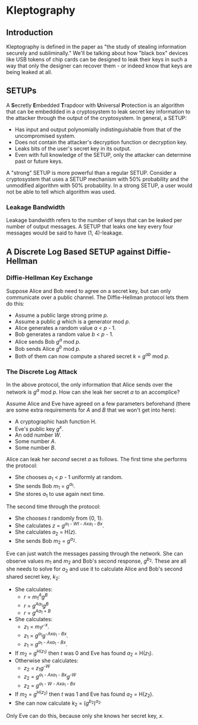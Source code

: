 # Kleptography

## Introduction

Kleptography is defined in the paper as "the study of stealing information securely
and subliminally."  We'll be talking about how "black box" devices like USB tokens
of chip cards can be designed to leak their keys in such a way that only the designer
can recover them - or indeed know that keys are being leaked at all.


## SETUPs

A **S**ecretly **E**mbedded **T**rapdoor with **U**niversal **P**rotection is an
algorithm that can be embeddded in a cryptosystem to leak secret key information
to the attacker through the output of the cryptosystem.  In general, a SETUP:

- Has input and output polynomially indistinguishable from that of the uncompromised system.
- Does not contain the attacker's decryption function or decryption key.
- Leaks bits of the user's secret key in its output.
- Even with full knowledge of the SETUP, only the attacker can determine past or future keys.

A "strong" SETUP is more powerful than a regular SETUP.  Consider a cryptosystem
that  uses a SETUP mechanism  with 50% probability  and the unmodified algorithm
with 50% probability.  In a strong SETUP, a user would not be able to tell which
algorithm was used.


### Leakage Bandwidth

Leakage bandwidth refers to the number of keys that can be leaked  per number of
output messages. A SETUP that leaks one key every four messages would be said to
have (1, 4)-leakage.


## A Discrete Log Based SETUP against Diffie-Hellman

### Diffie-Hellman Key Exchange

Suppose Alice and Bob need to agree  on a secret key,  but  can only communicate
over a public channel.  The Diffie-Hellman protocol lets them do this:

- Assume a public large strong prime _p_.
- Assume a public _g_ which is a generator mod _p_.
- Alice generates a random value _a_ < _p_ - 1.
- Bob generates a random value _b_ < _p_ - 1.
- Alice sends Bob _g_<sup>_a_</sup> mod _p_.
- Bob sends Alice _g_<sup>_b_</sup> mod _p_.
- Both of them can now compute a shared secret _k_ = _g_<sup>_ab_</sup> mod _p_.


### The Discrete Log Attack

In the above protocol, the only information that Alice sends over the network is
_g_<sup>_a_</sup> mod _p_.  How can she leak her secret _a_ to an accomplice?

Assume Alice and Eve have agreed on a few parameters beforehand  (there are some
extra requirements for _A_ and _B_ that we won't get into here):
- A cryptographic hash function H.
- Eve's public key _g_<sup>_x_</sup>.
- An odd number _W_.
- Some number _A_.
- Some number _B_.

Alice can leak her  _second_  secret _a_ as follows. The first time she performs
the protocol:

- She chooses _a_<sub>1</sub> < _p_ - 1 uniformly at random.
- She sends Bob _m_<sub>1</sub> = _g_<sup>_a_<sub>1</sub></sup>.
- She stores _a_<sub>1</sub> to use again next time.

The second time through the protocol:

- She chooses _t_ randomly from {0, 1}.
- She calculates _z_ = _g_<sup>_a_<sub>1</sub> - _Wt_ - _Axa_<sub>1</sub> - _Bx_</sup>.
- She calculates _a_<sub>2</sub> = H(_z_).
- She sends Bob _m_<sub>2</sub> = _g_<sup>_a_<sub>2</sub></sup>.

Eve can just watch the messages passing through the network.  She can observe values
_m_<sub>1</sub> and _m_<sub>2</sub> and Bob's second response, _g_<sup>_b_<sub>2</sub></sup>.
These are all she needs to solve for _a_<sub>2</sub> and use it to calculate Alice
and Bob's second shared secret key, _k_<sub>2</sub>:

- She calculates:
  - _r_ = _m_<sub>1</sub><sup>_A_</sup>_g_<sup>_B_</sup>
  - _r_ = _g_<sup>_Aa_<sub>1</sub></sup>_g_<sup>_B_</sup>
  - _r_ = _g_<sup>_Aa_<sub>1</sub> + _B_</sup>
- She calculates:
  - _z_<sub>1</sub> = _m_<sub>1</sub>_r_<sup>-_x_</sup>.
  - _z_<sub>1</sub> = _g_<sup>_a_<sub>1</sub></sup>_g_<sup>-_Axa_<sub>1</sub> - _Bx_</sup>.
  - _z_<sub>1</sub> = _g_<sup>_a_<sub>1</sub> - _Axa_<sub>1</sub> - _Bx_</sup>.
- If _m_<sub>2</sub> = _g_<sup>H(_z_<sub>1</sub>)</sup> then _t_ was 0 and Eve has found _a_<sub>2</sub> = H(_z_<sub>1</sub>).
- Otherwise she calculates:
  - _z_<sub>2</sub> = _z_<sub>1</sub>_g_<sup>-_W_</sup>
  - _z_<sub>2</sub> = _g_<sup>_a_<sub>1</sub> - _Axa_<sub>1</sub> - _Bx_</sup>_g_<sup>-_W_</sup>
  - _z_<sub>2</sub> = _g_<sup>_a_<sub>1</sub> - _W_ - _Axa_<sub>1</sub> - _Bx_</sup>
- If _m_<sub>2</sub> = _g_<sup>H(_z_<sub>2</sub>)</sup> then _t_ was 1 and Eve has found _a_<sub>2</sub> = H(_z_<sub>2</sub>).
- She can now calculate _k_<sub>2</sub> = (_g_<sup>_b_<sub>2</sub></sup>)<sup>_a_<sub>2</sub>.

Only Eve can do this, because only she knows her secret key, _x_.

